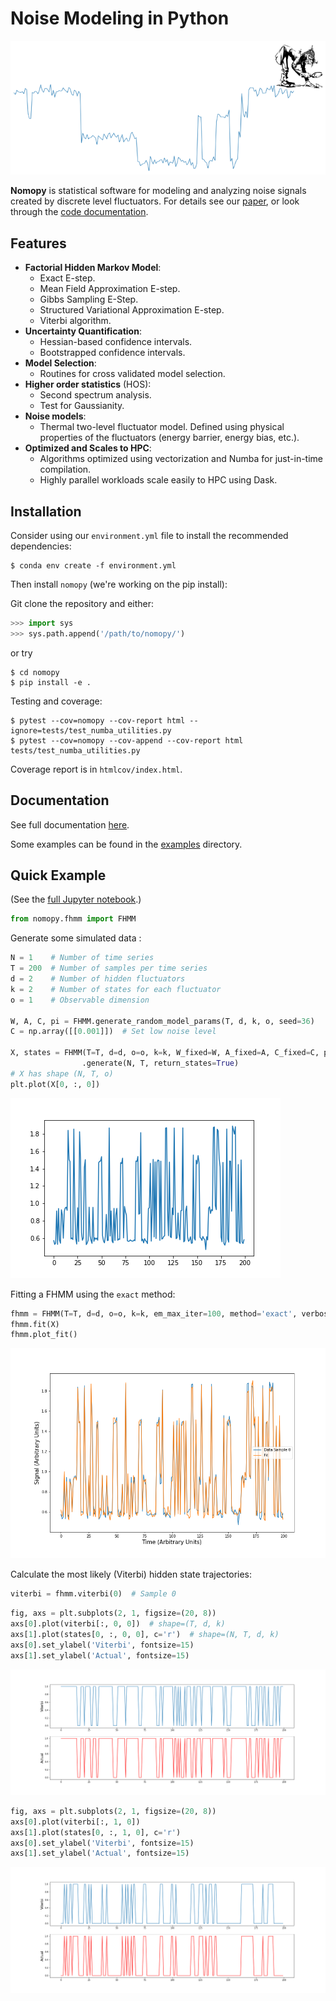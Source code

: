 # Noise Modeling in Python

![Noise](./doc/logos/nomopy_noise_detective.png)

**Nomopy** is statistical software for modeling and analyzing noise signals created by discrete level fluctuators.  For details see our [paper](https://arxiv.org/pdf/2311.00084
), or look through the [code documentation](http://nomopy.readthedocs.io).

## Features

* **Factorial Hidden Markov Model**:
  - Exact E-step.
  - Mean Field Approximation E-step.
  - Gibbs Sampling E-Step.
  - Structured Variational Approximation E-step.
  - Viterbi algorithm.
* **Uncertainty Quantification**:
  - Hessian-based confidence intervals.
  - Bootstrapped confidence intervals.
* **Model Selection**:
  - Routines for cross validated model selection.
* **Higher order statistics** (HOS):
  - Second spectrum analysis.
  - Test for Gaussianity.
* **Noise models**:
  - Thermal two-level fluctuator model.  Defined using physical properties of the fluctuators (energy barrier, energy bias, etc.).
* **Optimized and Scales to HPC**:
  - Algorithms optimized using vectorization and Numba for just-in-time compilation.
  - Highly parallel workloads scale easily to HPC using Dask.

## Installation

Consider using our `environment.yml` file to install the recommended dependencies:

```shell
$ conda env create -f environment.yml
```

Then install `nomopy` (we're working on the pip install):

Git clone the repository and either:

```python
>>> import sys
>>> sys.path.append('/path/to/nomopy/')
```

or try

```shell
$ cd nomopy
$ pip install -e .
```


Testing and coverage:

```shell
$ pytest --cov=nomopy --cov-report html --ignore=tests/test_numba_utilities.py
$ pytest --cov=nomopy --cov-append --cov-report html tests/test_numba_utilities.py
```
Coverage report is in `htmlcov/index.html`.

## Documentation

See full documentation [here](http://nomopy.readthedocs.io).

Some examples can be found in the [examples](examples) directory.

## Quick Example

(See the [full Jupyter notebook](examples/Quick_Example.ipynb).)

```python
from nomopy.fhmm import FHMM
```

Generate some simulated data :
```python
N = 1    # Number of time series
T = 200  # Number of samples per time series
d = 2    # Number of hidden fluctuators
k = 2    # Number of states for each fluctuator
o = 1    # Observable dimension

W, A, C, pi = FHMM.generate_random_model_params(T, d, k, o, seed=36)
C = np.array([[0.001]])  # Set low noise level

X, states = FHMM(T=T, d=d, o=o, k=k, W_fixed=W, A_fixed=A, C_fixed=C, pi_fixed=pi)\
                .generate(N, T, return_states=True)
# X has shape (N, T, o)
plt.plot(X[0, :, 0])
```
![X](examples/example_X.png)

Fitting a FHMM using the `exact` method:
```python
fhmm = FHMM(T=T, d=d, o=o, k=k, em_max_iter=100, method='exact', verbose=False)
fhmm.fit(X)
fhmm.plot_fit()
```
![fit](examples/example_fit.png)

Calculate the most likely (Viterbi) hidden state trajectories:

```python
viterbi = fhmm.viterbi(0)  # Sample 0
```
```python
fig, axs = plt.subplots(2, 1, figsize=(20, 8))
axs[0].plot(viterbi[:, 0, 0])  # shape=(T, d, k)
axs[1].plot(states[0, :, 0, 0], c='r')  # shape=(N, T, d, k)
axs[0].set_ylabel('Viterbi', fontsize=15)
axs[1].set_ylabel('Actual', fontsize=15)
```
![viterbi0](examples/example_viterbi_0.png)

```python
fig, axs = plt.subplots(2, 1, figsize=(20, 8))
axs[0].plot(viterbi[:, 1, 0])
axs[1].plot(states[0, :, 1, 0], c='r')
axs[0].set_ylabel('Viterbi', fontsize=15)
axs[1].set_ylabel('Actual', fontsize=15)
```
![viterbi1](examples/example_viterbi_1.png)
